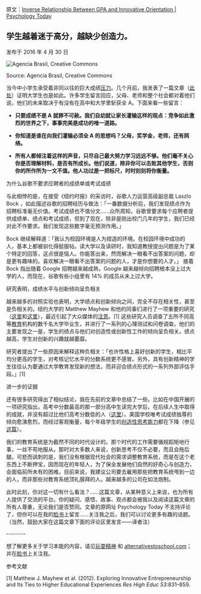 原文：[Inverse Relationship Between GPA and Innovative Orientation | Psychology Today](https://www.psychologytoday.com/us/blog/freedom-learn/201604/inverse-relationship-between-gpa-and-innovative-orientation)

## 学生越着迷于高分，越缺少创造力。

发布于 2016 年 4 月 30 日

![Agencia Brasil, Creative Commons](https://cdn.psychologytoday.com/sites/default/files/styles/article-inline-half/public/field_blog_entry_images/440px-Participantes_do_Enem.jpg?itok=y4XbGaRg)

Source: Agencia Brasil, Creative Commons

当今中小学生承受着非同以往的巨大成绩[压力](https://www.psychologytoday.com/us/basics/stress)。几个月前，我发表了一篇文章（[此处](https://www.psychologytoday.com/us/blog/freedom-learn/201509/declining-student-resilience-serious-problem-colleges)）证明大学生也是如此。许多学生留言回应，父母、老师和整个社会都对着他们说，他们的未来取决于有没有在高中和大学里斩获全 A。下面来看一些留言：

- **只要成绩不是 A 就罪不可赦。我们自幼就让家长灌输这样的观点：竞争如此激烈的世界之下，事事完美是成功的唯一道路。**

- **你知道是谁在向我们灌输必须全 A 的思想吗？父母，奖学金，老师，还有网络。**

- **所有人都倾注着这样的声音，只尽自己最大努力学习远远不够。他们毫不关心你是否理解材料，是否有所成长。他们说道，除非你可以击败其他学生，否则你的所作所为一文不值。他人功过是一把标尺，时时刻刻将你衡量。**

为什么谷歌不要求应聘者的成绩单或考试成绩

与此相悖的是，在接受《纽约时报》的采访时，谷歌人力运营高级副总裁 Laszlo Bock ，如此描述谷歌的招聘经历与做法：「一番数据分析后，我们发现绩点作为招聘标准毫无价值。考试成绩也不值分文……众所周知，谷歌曾要求每个应聘者提供成绩单、绩点和考试成绩，但到了现在，除非是刚出校门几年的学生，我们已经对此不作要求。我们发现这些数字毫无预测作用。」

Bock 继续解释道：「我认为校园环境是人为捏造的环境。在校园环境中成功的人，基本上都被驯化得挺服帖。读大学以及读研时，我知道教授提出问题是为了某个特定的回答，这点很是恼人。你能答出来，然而解决一眼看不出答案的问题，却是更有趣味的。喜欢解决一眼看不出答案的问题的人，才是你想要的人才。」 接着 Bock 指出随着 Google 招聘越来越成熟，Google 越来越倾向招聘根本没上过大学的人，而现在，谷歌有些小组里有 14% 的成员从未上过大学。

研究表明，成绩水平与创新倾向呈负相关

越来越多的对照实验也表明，大学绩点和创新倾向之间，完全不存在相关性，甚至是负相关的。纽约大学的 Matthew Mayhew 和他的同事们进行了一项重要的研究（[这里](https://theconversation.com/straight-a-students-may-not-be-the-best-innovators-54440)和[这里](http://blogs.wgbh.org/innovation-hub/tag/matthew-mayhew/)），最近引起了大众媒体的[注意](https://www.psychologytoday.com/us/basics/attention)。[1] 这些研究人员调查了五所不同高等[教育](https://www.psychologytoday.com/us/basics/education)机构的数千名大学毕业生，并进行了一系列的心理测试和问卷调查。他们的主要发现之一是，学生的绩点与他们对创造性或创新性工作的倾向呈负相关。绩点越高，学生对创新的兴趣就越萎靡。

研究者提出了一些原因来解释这种负相关：「也许性格上喜好创新的学生，相比平均分更高的学生，对考核记忆水平的分数系统更不感冒。另外，具有创新精神的学生往往认为要通过大学教育发现新的想法，而非迎合绩点形式的一系列外部评估手段。」[1]

进一步的证据

还有很多研究得出了相似结论，我在先前的文章中总结了一些。比如在中国开展的一项研究指出，高考中分数最高的那一部分高中生读完大学后，在后续人生中取得的成就，并没有超过比他们高考分数低的人（[这里](https://www.psychologytoday.com/us/blog/freedom-learn/201305/be-glad-our-failure-catch-china-in-education)）。美国学校唯考试成绩独尊的倾向愈演愈烈，而经过客观衡量，每个年级学生的[创造性思考能力](https://www.psychologytoday.com/us/basics/creativity)都在下降（参见[这篇](https://www.psychologytoday.com/us/blog/freedom-learn/201209/children-s-freedom-has-declined-so-has-their-creativity)）。

我们的教育系统是为截然不同的时代设计的。那个时代的工作需要循规蹈矩地行事，一丝不苟地服从。那时对大多数人来说，创新思考不仅不必要，而且会拖后腿。可悲而讽刺的是，我们没有根据现代社会的需求调整教育系统，而是在这个老东西上不断押宝，因而现在的年轻人，为了保全发展他们自然的好奇心与创造力，会面临前所未有的困难。目前来说，我建议公司要去雇用那些把教育系统甩到一边的人，而非那些对教育系统顶礼膜拜的人。越来越多的公司在如法炮制。

此时此刻，你对这一切有什么看法？……这篇文章，从某种意义上来说，也为所有人提供了交流的平台。你的疑问、感悟、故事、观点都会被我以及阅读这篇文章的所有人尊重，无论我们是否赞同。文章的原网址 Psychology Today 不支持评论了，但你可以在我的[脸书](https://www.facebook.com/peter.gray.3572)上留言……关注我之后，我们可以讨论更多有趣的话题。（当然，鼓励大家在这篇文章下面的评论区里发言——译者注）

\--------

想了解更多关于学习本能的内容，请见[玩耍精神](http://www.amazon.com/Free-Learn-Unleashing-Instinct-Self-Reliant/dp/0465084990/ref=sr_1_1?s=books&ie=UTF8&qid=1440592828&sr=1-1&keywords=peter+gray+free+to+learn) 和 [alternativestoschool.com](http://alternativestoschool.com/)；并在[脸书](https://www.facebook.com/peter.gray.3572)上关注我。

参考文献

[1] Matthew J. Mayhew et al. (2012). Exploring Innovative Entrepreneurship and Its Ties to Higher Educational Experiences *Res High Educ 53*:831–859.